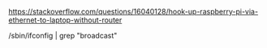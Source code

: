 https://stackoverflow.com/questions/16040128/hook-up-raspberry-pi-via-ethernet-to-laptop-without-router

/sbin/ifconfig <eth-name> | grep "broadcast"
